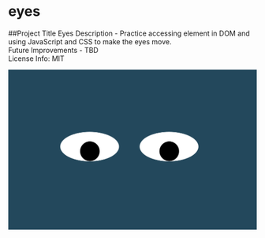# eyes
##Project Title
Eyes
Description - Practice accessing element in DOM and using JavaScript and CSS to make the eyes move. <br/>
Future Improvements - TBD <br/>
License Info: MIT <br/>

<img src="eyes.png" />
